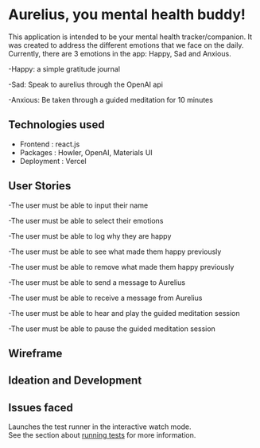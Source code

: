 # Aurelius, you mental health buddy! 
This application is intended to be your mental health tracker/companion. It was created to address the different emotions that we face on the daily. Currently, there are 3 emotions in the app: Happy, Sad and Anxious. 

-Happy: a simple gratitude journal 

-Sad: Speak to aurelius through the OpenAI api

-Anxious: Be taken through a guided meditation for 10 minutes 

## Technologies used 
- Frontend : react.js 
- Packages : Howler, OpenAI, Materials UI 
- Deployment : Vercel

## User Stories 
-The user must be able to input their name 

-The user must be able to select their emotions

-The user must be able to log why they are happy 

-The user must be able to see what made them happy previously 

-The user must be able to remove what made them happy previously 

-The user must be able to send a message to Aurelius 

-The user must be able to receive a message from Aurelius 

-The user must be able to hear and play the guided meditation session 

-The user must be able to pause the guided meditation session 

## Wireframe

## Ideation and Development

## Issues faced

Launches the test runner in the interactive watch mode.\
See the section about [running tests](https://facebook.github.io/create-react-app/docs/running-tests) for more information.
